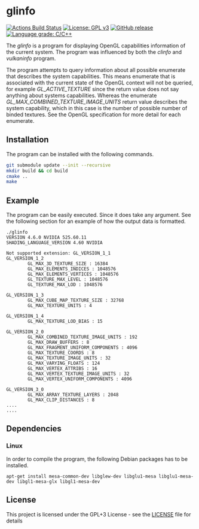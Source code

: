 # glinfo
[![Actions Build Status](https://github.com/voldien/glinfo/workflows/glinfo/badge.svg?branch=master)](https://github.com/voldien/glinfo/actions)
[![License: GPL v3](https://img.shields.io/badge/License-GPLv3-blue.svg)](https://www.gnu.org/licenses/gpl-3.0)
[![GitHub release](https://img.shields.io/github/release/voldien/glinfo.svg)](https://github.com/voldien/glinfo/releases)
[![Language grade: C/C++](https://img.shields.io/lgtm/grade/cpp/g/voldien/glinfo.svg?logo=lgtm&logoWidth=18)](https://lgtm.com/projects/g/voldien/glinfo/context:cpp)

The *glinfo* is a program for displaying OpenGL capabilities information of the current system. 
The program was influenced by both the *clinfo* and *vulkaninfo* program.

The program attempts to query information about all possible enumerate that describes the system capabilities. This means enumerate that is associated with the current state of the OpenGL context will not be queried, for example *GL_ACTIVE_TEXTURE* since the return value does not say anything about systems capabilities. Whereas the enumerate *GL_MAX_COMBINED_TEXTURE_IMAGE_UNITS* return value describes the system capability, which in this case is the number of possible number of binded textures. See the OpenGL specification for more detail for each enumerate.

## Installation
The program can be installed with the following commands.

```bash
git submodule update --init --recursive
mkdir build && cd build
cmake ..
make
```

## Example
The program can be easily executed. Since it does take any argument. See the following section for an example of how the output data is formatted.
```
./glinfo
VERSION 4.6.0 NVIDIA 525.60.11
SHADING_LANGUAGE_VERSION 4.60 NVIDIA

Not supported extension: GL_VERSION_1_1
GL_VERSION_1_2
        GL_MAX_3D_TEXTURE_SIZE : 16384
        GL_MAX_ELEMENTS_INDICES : 1048576
        GL_MAX_ELEMENTS_VERTICES : 1048576
        GL_TEXTURE_MAX_LEVEL : 1048576
        GL_TEXTURE_MAX_LOD : 1048576

GL_VERSION_1_3
        GL_MAX_CUBE_MAP_TEXTURE_SIZE : 32768
        GL_MAX_TEXTURE_UNITS : 4

GL_VERSION_1_4
        GL_MAX_TEXTURE_LOD_BIAS : 15

GL_VERSION_2_0
        GL_MAX_COMBINED_TEXTURE_IMAGE_UNITS : 192
        GL_MAX_DRAW_BUFFERS : 8
        GL_MAX_FRAGMENT_UNIFORM_COMPONENTS : 4096
        GL_MAX_TEXTURE_COORDS : 8
        GL_MAX_TEXTURE_IMAGE_UNITS : 32
        GL_MAX_VARYING_FLOATS : 124
        GL_MAX_VERTEX_ATTRIBS : 16
        GL_MAX_VERTEX_TEXTURE_IMAGE_UNITS : 32
        GL_MAX_VERTEX_UNIFORM_COMPONENTS : 4096

GL_VERSION_3_0
        GL_MAX_ARRAY_TEXTURE_LAYERS : 2048
        GL_MAX_CLIP_DISTANCES : 8
....
....
```

## Dependencies
### Linux
In order to compile the program, the following Debian packages has to be installed.
```
apt-get install mesa-common-dev libglew-dev libglu1-mesa libglu1-mesa-dev libgl1-mesa-glx libgl1-mesa-dev
```

## License
This project is licensed under the GPL+3 License - see the [LICENSE](LICENSE) file for details